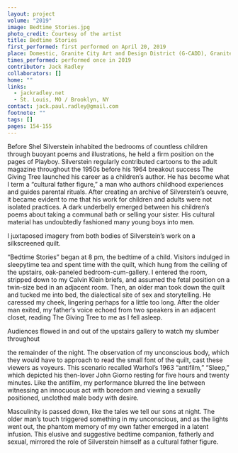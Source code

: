 ```yaml
---
layout: project
volume: "2019"
image: Bedtime_Stories.jpg
photo_credit: Courtesy of the artist
title: Bedtime Stories
first_performed: first performed on April 20, 2019
place: Domestic, Granite City Art and Design District (G-CADD), Granite City, IL
times_performed: performed once in 2019
contributor: Jack Radley
collaborators: []
home: ""
links:
  - jackradley.net
  - St. Louis, MO / Brooklyn, NY
contact: jack.paul.radley@gmail.com
footnote: ""
tags: []
pages: 154-155
---
```


Before Shel Silverstein inhabited the bedrooms of countless children through buoyant poems and illustrations, he held a firm position on the pages of Playboy. Silverstein regularly contributed cartoons to the adult magazine throughout the 1950s before his 1964 breakout success The Giving Tree launched his career as a children’s author. He has become what I term a “cultural father figure,” a man who authors childhood experiences and guides parental rituals. After creating an archive of Silverstein’s oeuvre, it became evident to me that his work for children and adults were not isolated practices. A dark underbelly emerged between his children’s poems about taking a communal bath or selling your sister. His cultural material has undoubtedly fashioned many young boys into men.

I juxtaposed imagery from both bodies of Silverstein’s work on a silkscreened quilt.

“Bedtime Stories” began at 8 pm, the bedtime of a child. Visitors indulged in sleepytime tea and spent time with the quilt, which hung from the ceiling of the upstairs, oak-paneled bedroom-cum-gallery. I entered the room, stripped down to my Calvin Klein briefs, and assumed the fetal position on a twin-size bed in an adjacent room. Then, an older man took down the quilt and tucked me into bed, the dialectical site of sex and storytelling. He caressed my cheek, lingering perhaps for a little too long. After the older man exited, my father’s voice echoed from two speakers in an adjacent closet, reading The Giving Tree to me as I fell asleep.

Audiences flowed in and out of the upstairs gallery to watch my slumber throughout

the remainder of the night. The observation of my unconscious body, which they would have to approach to read the small font of the quilt, cast these viewers as voyeurs. This scenario recalled Warhol’s 1963 “antifilm,” “Sleep,” which depicted his then-lover John Giorno resting for five hours and twenty minutes. Like the antifilm, my performance blurred the line between witnessing an innocuous act with boredom and viewing a sexually positioned, unclothed male body with desire.

Masculinity is passed down, like the tales we tell our sons at night. The older man’s touch triggered something in my unconscious, and as the lights went out, the phantom memory of my own father emerged in a latent infusion. This elusive and suggestive bedtime companion, fatherly and sexual, mirrored the role of Silverstein himself as a cultural father figure.
